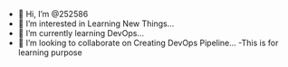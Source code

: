 - 👋 Hi, I’m @252586
- 👀 I’m interested in Learning New Things...
- 🌱 I’m currently learning DevOps...
- 💞️ I’m looking to collaborate on Creating DevOps Pipeline...
-This is for learning purpose

<!---
252586/252586 is a ✨ special ✨ repository because its `README.md` (this file) appears on your GitHub profile.
You can click the Preview link to take a look at your changes.
--->
